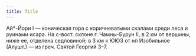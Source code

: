 ```yaml
---
title: Title
---
```


Ай*-Йори I — коническая гора с коричневатыми скалами среди леса и руинами исара.
На с-вост. склоне г. Чамны-Бурун II, в 2 км от вершины, ниже ее, отделена
седловиной; в 3 км к ЮЮЗ от нп Изобильное (Алушт.) — из греч. Святой Георгий
З–7.
